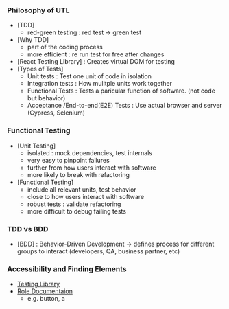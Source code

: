 ### Philosophy of UTL

- [TDD]
  - red-green testing : red test -> green test
- [Why TDD]
  - part of the coding process
  - more efficient : re run test for free after changes
- [React Testing Library] : Creates virtual DOM for testing
- [Types of Tests]
  - Unit tests : Test one unit of code in isolation
  - Integration tests : How mulitple units work together
  - Functional Tests : Tests a paricular function of software. (not code but behavior)
  - Acceptance /End-to-end(E2E) Tests : Use actual browser and server (Cypress, Selenium)

### Functional Testing

- [Unit Testing]
  - isolated : mock dependencies, test internals
  - very easy to pinpoint failures
  - further from how users interact with software
  - more likely to break with refactoring
- [Functional Testing]
  - include all relevant units, test behavior
  - close to how users interact with software
  - robust tests : validate refactoring
  - more difficult to debug failing tests

### TDD vs BDD

- [BDD] : Behavior-Driven Development -> defines process for different groups to interact (developers, QA, business partner, etc)

### Accessibility and Finding Elements

- [Testing Library](https://testing-library.com/docs/queries/about/#priority)
- [Role Documentaion](https://www.w3.org/TR/wai-aria/#role_definitions)
  - e.g. button, a
